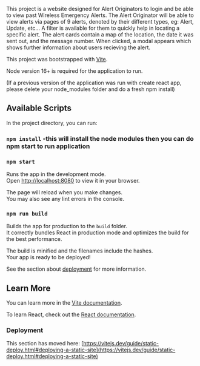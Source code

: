 This project is a website designed for Alert Originators to login and be able to view past Wireless Emergency Alerts. The Alert Originator will be able to view alerts via pages of 9 alerts, denoted by their different types, eg: Alert, Update, etc... A filter is available for them to quickly help in locating a specific alert. The alert cards contain a map of the location, the date it was sent out, and the message number. When clicked, a modal appears which shows further information about users recieving the alert.

This project was bootstrapped with [Vite](https://github.com/vitejs/vite).

Node version 16+ is required for the application to run.

(If a previous version of the application was run with create react app, please delete your node_modules folder and do a fresh npm install)

## Available Scripts

In the project directory, you can run:

### `npm install` -this will install the node modules then you can do npm start to run application

### `npm start`

Runs the app in the development mode.\
Open [http://localhost:8080](http://localhost:8080) to view it in your browser.

The page will reload when you make changes.\
You may also see any lint errors in the console.

### `npm run build`

Builds the app for production to the `build` folder.\
It correctly bundles React in production mode and optimizes the build for the best performance.

The build is minified and the filenames include the hashes.\
Your app is ready to be deployed!

See the section about [deployment](https://vitejs.dev/guide/build.html#building-for-production) for more information.

## Learn More

You can learn more in the [Vite documentation](https://vitejs.dev/guide/).

To learn React, check out the [React documentation](https://reactjs.org/).

### Deployment

This section has moved here: [https://vitejs.dev/guide/static-deploy.html#deploying-a-static-site](https://vitejs.dev/guide/static-deploy.html#deploying-a-static-site)
